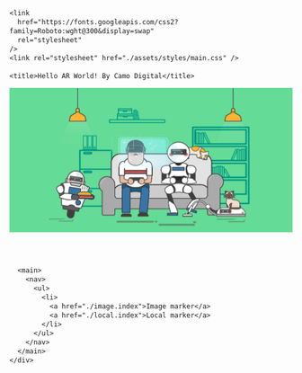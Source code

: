 <!DOCTYPE html>
<html lang="en">
  <head>
    <meta charset="UTF-8" />
    <meta name="viewport" content="width=device-width, initial-scale=1.0" />

    <link
      href="https://fonts.googleapis.com/css2?family=Roboto:wght@300&display=swap"
      rel="stylesheet"
    />
    <link rel="stylesheet" href="./assets/styles/main.css" />

    <title>Hello AR World! By Camo Digital</title>
  </head>
  <body>
    <div id="app">
      <header class="theHeader">
        <img src="./assets/images/hero.jpg" alt="" />
      </header>

      <main>
        <nav>
          <ul>
            <li>
              <a href="./image.index">Image marker</a>
              <a href="./local.index">Local marker</a>
            </li>
          </ul>
        </nav>
      </main>
    </div>
  </body>
</html>
